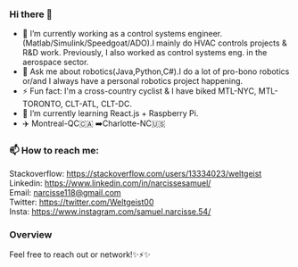 ### Hi there 👋

- 🔭 I’m currently working as a control systems engineer.(Matlab/Simulink/Speedgoat/ADO).I mainly do HVAC controls projects & R&D work. Previously,  I also worked as control systems eng. in the aerospace sector. 
- 💬 Ask me about robotics(Java,Python,C#).I do a lot of pro-bono robotics or/and I always have a personal robotics project happening.  
- ⚡ Fun fact: I'm a cross-country cyclist & I have biked MTL-NYC, MTL-TORONTO, CLT-ATL, CLT-DC.
- 🌱 I’m currently learning React.js + Raspberry Pi. 
- ✈️ Montreal-QC🇨🇦 ➡️Charlotte-NC🇺🇸


### 📫 How to reach me:
  
Stackoverflow: https://stackoverflow.com/users/13334023/weltgeist<br>
Linkedin: https://www.linkedin.com/in/narcissesamuel/<br>
Email: narcisse118@gmail.com<br>
Twitter: https://twitter.com/Weltgeist00<br>
Insta: https://www.instagram.com/samuel.narcisse.54/

### Overview




<!--
[![Weltgeist's GitHub stats](https://github-readme-stats-psi-ten-10.vercel.app/api?username=Weltgeist&theme=ocean_dark)](https://github.com/Weltgeist/github-readme-stats) [![Top Langs](https://github-readme-stats-psi-ten-10.vercel.app/api/top-langs/?username=Weltgeist&layout=compact&langs_count=8&theme=ocean_dark)](https://github.com/Weltgeist/github-readme-stats)
-->

Feel free to reach out or network!✨⚡✨





<!--
**Weltgeist/Weltgeist** is a ✨ _special_ ✨ repository because its `README.md` (this file) appears on your GitHub profile.

Here are some ideas to get you started:

- 🔭 I’m currently working on ...
- 🌱 I’m currently learning ...
- 👯 I’m looking to collaborate on ...
- 🤔 I’m looking for help with ...
- 💬 Ask me about ...
- 📫 How to reach me: ...
- 😄 Pronouns: ...
- ⚡ Fun fact: ...
-->
